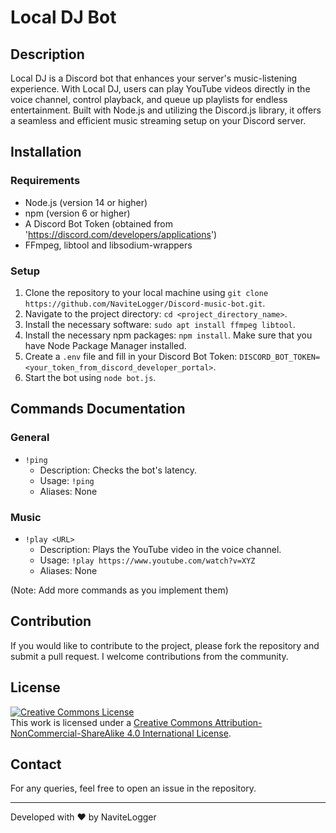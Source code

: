 # Local DJ Bot

## Description

Local DJ is a Discord bot that enhances your server's music-listening experience. With Local DJ, users can play YouTube videos directly in the voice channel, control playback, and queue up playlists for endless entertainment. Built with Node.js and utilizing the Discord.js library, it offers a seamless and efficient music streaming setup on your Discord server.

## Installation

### Requirements

- Node.js (version 14 or higher)
- npm (version 6 or higher)
- A Discord Bot Token (obtained from 'https://discord.com/developers/applications')
- FFmpeg, libtool and libsodium-wrappers

### Setup

1. Clone the repository to your local machine using `git clone https://github.com/NaviteLogger/Discord-music-bot.git`.
2. Navigate to the project directory: `cd <project_directory_name>`.
3. Install the necessary software: `sudo apt install ffmpeg libtool`.
4. Install the necessary npm packages: `npm install`. Make sure that you have Node Package Manager installed.
5. Create a `.env` file and fill in your Discord Bot Token: `DISCORD_BOT_TOKEN=<your_token_from_discord_developer_portal>`.
6. Start the bot using `node bot.js`.

## Commands Documentation

### General

- `!ping`
  - Description: Checks the bot's latency.
  - Usage: `!ping`
  - Aliases: None

### Music

- `!play <URL>`
  - Description: Plays the YouTube video in the voice channel.
  - Usage: `!play https://www.youtube.com/watch?v=XYZ`
  - Aliases: None

(Note: Add more commands as you implement them)

## Contribution

If you would like to contribute to the project, please fork the repository and submit a pull request. I welcome contributions from the community.

## License

<a rel="license" href="http://creativecommons.org/licenses/by-nc-sa/4.0/"><img alt="Creative Commons License" style="border-width:0" src="https://i.creativecommons.org/l/by-nc-sa/4.0/88x31.png" /></a><br />This work is licensed under a <a rel="license" href="http://creativecommons.org/licenses/by-nc-sa/4.0/">Creative Commons Attribution-NonCommercial-ShareAlike 4.0 International License</a>.


## Contact

For any queries, feel free to open an issue in the repository.

---

Developed with ❤️ by NaviteLogger
